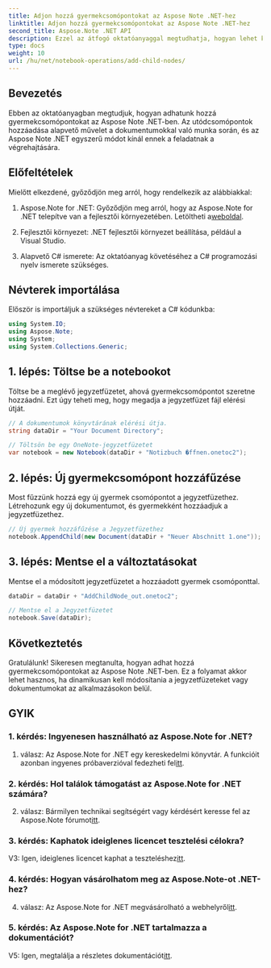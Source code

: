 ```yaml
---
title: Adjon hozzá gyermekcsomópontokat az Aspose Note .NET-hez
linktitle: Adjon hozzá gyermekcsomópontokat az Aspose Note .NET-hez
second_title: Aspose.Note .NET API
description: Ezzel az átfogó oktatóanyaggal megtudhatja, hogyan lehet könnyedén hozzáadni gyermekcsomópontokat az Aspose Note .NET-hez. Növelje dokumentumkezelési készségeit most.
type: docs
weight: 10
url: /hu/net/notebook-operations/add-child-nodes/
---
```

## Bevezetés

Ebben az oktatóanyagban megtudjuk, hogyan adhatunk hozzá gyermekcsomópontokat az Aspose Note .NET-ben. Az utódcsomópontok hozzáadása alapvető művelet a dokumentumokkal való munka során, és az Aspose Note .NET egyszerű módot kínál ennek a feladatnak a végrehajtására.

## Előfeltételek

Mielőtt elkezdené, győződjön meg arról, hogy rendelkezik az alábbiakkal:

1. Aspose.Note for .NET: Győződjön meg arról, hogy az Aspose.Note for .NET telepítve van a fejlesztői környezetében. Letöltheti a[weboldal](https://releases.aspose.com/note/net/).

2. Fejlesztői környezet: .NET fejlesztői környezet beállítása, például a Visual Studio.

3. Alapvető C# ismerete: Az oktatóanyag követéséhez a C# programozási nyelv ismerete szükséges.

## Névterek importálása

Először is importáljuk a szükséges névtereket a C# kódunkba:

```csharp
using System.IO;
using Aspose.Note;
using System;
using System.Collections.Generic;
```

## 1. lépés: Töltse be a notebookot

Töltse be a meglévő jegyzetfüzetet, ahová gyermekcsomópontot szeretne hozzáadni. Ezt úgy teheti meg, hogy megadja a jegyzetfüzet fájl elérési útját.

```csharp
// A dokumentumok könyvtárának elérési útja.
string dataDir = "Your Document Directory";

// Töltsön be egy OneNote-jegyzetfüzetet
var notebook = new Notebook(dataDir + "Notizbuch �ffnen.onetoc2");
```

## 2. lépés: Új gyermekcsomópont hozzáfűzése

Most fűzzünk hozzá egy új gyermek csomópontot a jegyzetfüzethez. Létrehozunk egy új dokumentumot, és gyermekként hozzáadjuk a jegyzetfüzethez.

```csharp
// Új gyermek hozzáfűzése a Jegyzetfüzethez
notebook.AppendChild(new Document(dataDir + "Neuer Abschnitt 1.one"));
```

## 3. lépés: Mentse el a változtatásokat

Mentse el a módosított jegyzetfüzetet a hozzáadott gyermek csomóponttal.

```csharp
dataDir = dataDir + "AddChildNode_out.onetoc2";

// Mentse el a Jegyzetfüzetet
notebook.Save(dataDir);
```

## Következtetés

Gratulálunk! Sikeresen megtanulta, hogyan adhat hozzá gyermekcsomópontokat az Aspose Note .NET-ben. Ez a folyamat akkor lehet hasznos, ha dinamikusan kell módosítania a jegyzetfüzeteket vagy dokumentumokat az alkalmazásokon belül.

## GYIK

### 1. kérdés: Ingyenesen használható az Aspose.Note for .NET?

 1. válasz: Az Aspose.Note for .NET egy kereskedelmi könyvtár. A funkcióit azonban ingyenes próbaverzióval fedezheti fel[itt](https://releases.aspose.com/).

### 2. kérdés: Hol találok támogatást az Aspose.Note for .NET számára?

 2. válasz: Bármilyen technikai segítségért vagy kérdésért keresse fel az Aspose.Note fórumot[itt](https://forum.aspose.com/c/note/28).

### 3. kérdés: Kaphatok ideiglenes licencet tesztelési célokra?

 V3: Igen, ideiglenes licencet kaphat a teszteléshez[itt](https://purchase.aspose.com/temporary-license/).

### 4. kérdés: Hogyan vásárolhatom meg az Aspose.Note-ot .NET-hez?

 4. válasz: Az Aspose.Note for .NET megvásárolható a webhelyről[itt](https://purchase.aspose.com/buy).

### 5. kérdés: Az Aspose.Note for .NET tartalmazza a dokumentációt?

 V5: Igen, megtalálja a részletes dokumentációt[itt](https://reference.aspose.com/note/net/).